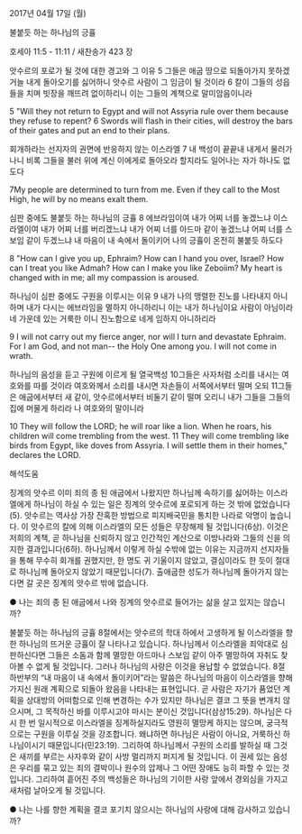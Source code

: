 2017년 04월 17일 (월)

불붙듯 하는 하나님의 긍휼



호세아 11:5 - 11:11 / 새찬송가 423 장


앗수르의 포로가 될 것에 대한 경고와 그 이유
5 그들은 애굽 땅으로 되돌아가지 못하겠거늘 내게 돌아오기를 싫어하니 앗수르 사람이 그 임금이 될 것이라 6 칼이 그들의 성읍들을 치며 빗장을 깨뜨려 없이하리니 이는 그들의 계책으로 말미암음이니라

5 "Will they not return to Egypt and will not Assyria rule over them because they refuse to repent? 6 Swords will flash in their cities, will destroy the bars of their gates and put an end to their plans.

회개하라는 선지자의 권면에 반응하지 않는 이스라엘
7 내 백성이 끝끝내 내게서 물러가나니 비록 그들을 불러 위에 계신 이에게로 돌아오라 할지라도 일어나는 자가 하나도 없도다

7My people are determined to turn from me. Even if they call to the Most High, he will by no means exalt them.

심판 중에도 불붙듯 하는 하나님의 긍휼
8 에브라임이여 내가 어찌 너를 놓겠느냐 이스라엘이여 내가 어찌 너를 버리겠느냐 내가 어찌 너를 아드마 같이 놓겠느냐 어찌 너를 스보임 같이 두겠느냐 내 마음이 내 속에서 돌이키어 나의 긍휼이 온전히 불붙듯 하도다

8 "How can I give you up, Ephraim? How can I hand you over, Israel? How can I treat you like Admah? How can I make you like Zeboiim? My heart is changed with in me; all my compassion is aroused.

하나님이 심판 중에도 구원을 이루시는 이유
9 내가 나의 맹렬한 진노를 나타내지 아니하며 내가 다시는 에브라임을 멸하지 아니하리니 이는 내가 하나님이요 사람이 아님이라 네 가운데 있는 거룩한 이니 진노함으로 네게 임하지 아니하리라

9 I will not carry out my fierce anger, nor will I turn and devastate Ephraim. For I am God, and not man-- the Holy One among you. I will not come in wrath.

하나님의 음성을 듣고 구원에 이르게 될 열국백성
10그들은 사자처럼 소리를 내시는 여호와를 따를 것이라 여호와께서 소리를 내시면 자손들이 서쪽에서부터 떨며 오되 11그들은 애굽에서부터 새 같이, 앗수르에서부터 비둘기 같이 떨며 오리니 내가 그들을 그들의 집에 머물게 하리라 나 여호와의 말이니라

10 They will follow the LORD; he will roar like a lion. When he roars, his children will come trembling from the west. 11 They will come trembling like birds from Egypt, like doves from Assyria. I will settle them in their homes," declares the LORD.

해석도움





징계의 앗수르
이미 죄의 종 된 애굽에서 나왔지만 하나님께 속하기를 싫어하는 이스라엘에게 하나님이 하실 수 있는 일은 징계의 앗수르에 포로되게 하는 것 밖에 없었습니다(5). 앗수르는 역사상 가장 잔혹한 방법으로 피지배국민을 통치한 나라로 악명이 높습니다. 이 앗수르의 칼에 의해 이스라엘의 모든 성들은 무장해제 될 것입니다(6상). 이것은 저희의 계책, 곧 하나님을 신뢰하지 않고 인간적인 계산으로 이방나라와 그들의 신을 의지한 결과입니다(6하). 하나님께서 이렇게 하실 수밖에 없는 이유는 지금까지 선지자들을 통해 무수히 회개를 권했지만, 한 명도 귀 기울이지 않았고, 결심이라도 한 듯이 절대로 하나님께 돌아오지 않았기 때문입니다(7). 출애굽한 성도가 하나님께 돌아가지 않는다면 갈 곳은 징계의 앗수르 밖에 없습니다.

● 나는 죄의 종 된 애굽에서 나와 징계의 앗수르로 들어가는 삶을 살고 있지는 않습니까?

불붙듯 하는 하나님의 긍휼
8절에서는 앗수르의 학대 하에서 고생하게 될 이스라엘을 향한 하나님의 뜨거운 긍휼이 잘 나타나고 있습니다. 하나님께서 이스라엘을 죄악대로 심판하신다면 그들은 소돔과 함께 멸망한 아드마나 스보임 같이 아주 멸망하여 자취도 찾아볼 수 없게 될 것입니다. 그러나 하나님의 사랑은 이것을 용납할 수 없었습니다. 8절 하반부의 “내 마음이 내 속에서 돌이키어”라는 말씀은 하나님의 마음이 이스라엘을 향해 가지신 원래 계획으로 되돌아 왔음을 나타내는 표현입니다. 곧 사람은 자기가 품었던 계획을 상대방의 어떠함으로 인해 변경하는 수가 있지만 하나님은 결코 그 뜻을 변개치 않으시며, 그 목적하신 바를 이루시고야 마시는 분이신 것입니다(삼상15:29). 하나님은 다시 한 번 일시적으로 이스라엘을 징계하실지라도 영원히 멸망케 하지는 않으며, 궁극적으로는 구원을 이루실 것을 강조합니다. 왜냐하면 하나님은 사람이 아니요, 거룩하신 하나님이시기 때문입니다(민23:19). 그리하여 하나님께서 구원의 소리를 발하실 때 그것은 새끼를 부르는 사자후와 같이 사방 멀리까지 퍼지게 될 것입니다. 이 권세 있는 음성은 우리를 묶고 있는 죄의 결박이나 원수의 압제나 그 어떤 장애도 능히 파할 수 있는 것입니다. 그리하여 흩어진 주의 백성들은 하나님의 기이한 사랑 앞에서 경외심을 가지고 새처럼 날아오게 될 것입니다.

● 나는 나를 향한 계획을 결코 포기치 않으시는 하나님의 사랑에 대해 감사하고 있습니까?